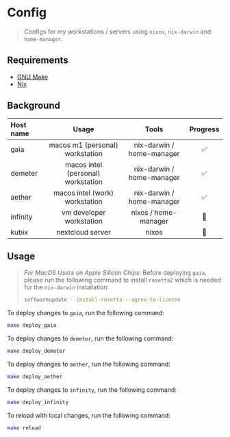 # Config
> Configs for my workstations / servers using `nixos`, `nix-darwin` and `home-manager`. 

## Requirements

- [GNU Make](https://www.gnu.org/software/make/)
- [Nix](https://nixos.org/download.html)

## Background

| Host name      | Usage                              | Tools                      | Progress |
| :------------- | :--------------------------------: | :------------------------: | :------: |
| gaia           | macos m1 (personal) workstation    | nix-darwin / home-manager  | ✅ |
| demeter        | macos intel (personal) workstation | nix-darwin / home-manager  | ✅ |
| aether         | macos intel (work) workstation     | nix-darwin / home-manager  | ✅ |
| infinity       | vm developer workstation           | nixos / home-manager       | 🚧 |
| kubix          | nextcloud server                   | nixos                      | 🚧 | 

## Usage
> *For MacOS Users on Apple Silicon Chips*:
> Before deploying `gaia`, please run the following command to install `rosetta2` which is needed for the `nix-darwin` installation:
> ```bash
> softwareupdate --install-rosetta --agree-to-license
> ```

To deploy changes to `gaia`, run the following command:
```bash
make deploy_gaia
```

To deploy changes to `demeter`, run the following command:
```bash
make deploy_demeter
```

To deploy changes to `aether`, run the following command:
```bash
make deploy_aether
```

To deploy changes to `infinity`, run the following command:
```bash
make deploy_infinity
```

To reload with local changes, run the following command:
```bash
make reload
```

